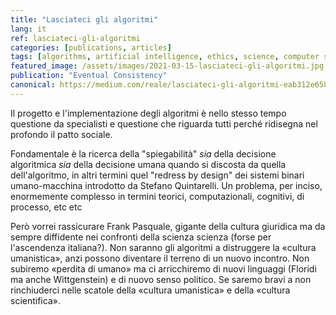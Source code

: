 ```yaml
---
title: "Lasciateci gli algoritmi"
lang: it
ref: lasciateci-gli-algoritmi
categories: [publications, articles]
tags: [algorithms, artificial intelligence, ethics, science, computer science]
featured_image: /assets/images/2021-03-15-lasciateci-gli-algoritmi.jpg
publication: "Eventual Consistency"
canonical: https://medium.com/reale/lasciateci-gli-algoritmi-eab312e658f5
---
```


Il progetto e l'implementazione degli algoritmi è nello stesso tempo questione
da specialisti e questione che riguarda tutti perché ridisegna nel profondo il
patto sociale.

Fondamentale è la ricerca della "spiegabilità" *sia* della decisione
algoritmica *sia* della decisione umana quando si discosta da quella
dell'algoritmo, in altri termini quel "redress by design" dei sistemi binari
umano-macchina introdotto da Stefano Quintarelli. Un problema, per inciso,
enormemente complesso in termini teorici, computazionali, cognitivi, di
processo, etc etc

Però vorrei rassicurare Frank Pasquale, gigante della cultura giuridica ma da
sempre diffidente nei confronti della scienza scienza (forse per l'ascendenza
italiana?). Non saranno gli algoritmi a distruggere la «cultura umanistica»,
anzi possono diventare il terreno di un nuovo incontro. Non subiremo «perdita
di umano» ma ci arricchiremo di nuovi linguaggi (Floridi ma anche Wittgenstein)
e di nuovo senso politico. Se saremo bravi a non rinchiuderci nelle scatole
della «cultura umanistica» e della «cultura scientifica».
